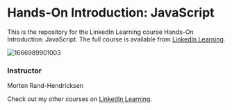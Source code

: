 # Hands-On Introduction: JavaScript 
This is the repository for the LinkedIn Learning course Hands-On Introduction: JavaScript. The full course is available from [LinkedIn Learning][lil-course-url].

![1666989901003](https://user-images.githubusercontent.com/28540243/200742696-e631d384-f572-4306-8283-0fc456243b82.jpeg)


### Instructor

Morten Rand-Hendricksen

Check out my other courses on [LinkedIn Learning](https://www.linkedin.com/learning/instructors/morten-rand-hendriksen).

[lil-course-url]: https://www.linkedin.com/learning/hands-on-introduction-javascript
[lil-thumbnail-url]: https://media.licdn.com/dms/image/D560DAQHc8xeoOVTOnQ/learning-public-crop_675_1200/0/1666989901003?e=1667952000&v=beta&t=AD6IwBmB-t2zy1ocP6QPDvC-NVC5808WPF5v8nbg7nU
[gcs-video-url]: https://www.linkedin.com/learning/hands-on-introduction-javascript/using-github-codespaces-with-this-course
